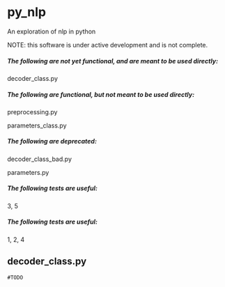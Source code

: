 # py_nlp
An exploration of nlp in python

NOTE: this software is under active development and is not complete.

##### The following are not yet functional, and are meant to be used directly:

decoder_class.py

##### The following are functional, but not meant to be used directly:

preprocessing.py

parameters_class.py

##### The following are deprecated:

decoder_class_bad.py

parameters.py

##### The following tests are useful:
3, 5

##### The following tests are useful:
1, 2, 4

## decoder_class.py

    #TODO
